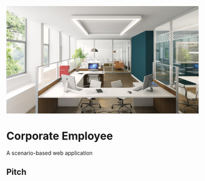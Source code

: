 <p align="center">
  <img alt="header image" src="office.jpg" />
</p>

# Corporate Employee

A scenario-based web application

## Pitch

